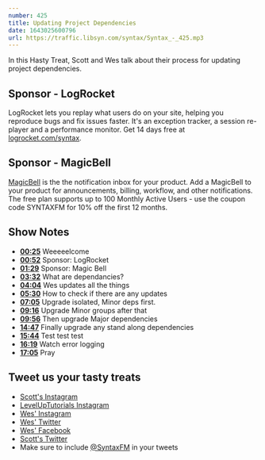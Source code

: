 ```yaml
---
number: 425
title: Updating Project Dependencies
date: 1643025600796
url: https://traffic.libsyn.com/syntax/Syntax_-_425.mp3
---
```


In this Hasty Treat, Scott and Wes talk about their process for updating project dependencies.

## Sponsor - LogRocket

LogRocket lets you replay what users do on your site, helping you reproduce bugs and fix issues faster. It's an exception tracker, a session re-player and a performance monitor. Get 14 days free at [logrocket.com/syntax](https://logrocket.com/syntax).

## Sponsor - MagicBell

[MagicBell](https://www.magicbell.com) is the the notification inbox for your product. Add a MagicBell to your product for announcements, billing, workflow, and other notifications. The free plan supports up to 100 Monthly Active Users - use the coupon code SYNTAXFM for 10% off the first 12 months.

## Show Notes

* **[00:25](#t=00:25)** Weeeeelcome
* **[00:52](#t=00:52)** Sponsor: LogRocket
* **[01:29](#t=01:29)** Sponsor: Magic Bell
* **[03:32](#t=03:32)** What are dependancies?
* **[04:04](#t=04:04)** Wes updates all the things
* **[05:30](#t=05:30)** How to check if there are any updates
* **[07:05](#t=07:05)** Upgrade isolated, Minor deps first.
* **[09:16](#t=09:16)** Upgrade Minor groups after that
* **[09:56](#t=09:56)** Then upgrade Major dependencies
* **[14:47](#t=14:47)** Finally upgrade any stand along dependencies
* **[15:44](#t=15:44)** Test test test
* **[16:19](#t=16:19)** Watch error logging
* **[17:05](#t=17:05)** Pray

## Tweet us your tasty treats

* [Scott's Instagram](https://www.instagram.com/stolinski/)
* [LevelUpTutorials Instagram](https://www.instagram.com/LevelUpTutorials/)
* [Wes' Instagram](https://www.instagram.com/wesbos/)
* [Wes' Twitter](https://twitter.com/wesbos)
* [Wes' Facebook](https://www.facebook.com/wesbos.developer)
* [Scott's Twitter](https://twitter.com/stolinski)
* Make sure to include [@SyntaxFM](https://twitter.com/SyntaxFM) in your tweets

